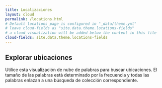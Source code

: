 ```yaml
---
title: Localizaciones
layout: cloud
permalink: /locations.html
# Default locations page is configured in "_data/theme.yml"
# leave cloud-fields as "site.data.theme.locations-fields"
# a cloud visualization will be added below the content in this file
cloud-fields: site.data.theme.locations-fields
---
```


## Explorar ubicaciones

Utilice esta visualización de nube de palabras para buscar ubicaciones.
El tamaño de las palabras está determinado por la frecuencia y todas las palabras enlazan a una búsqueda de colección correspondiente.
